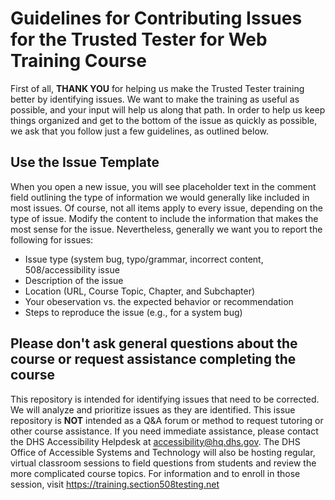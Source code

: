 # Guidelines for Contributing Issues for the Trusted Tester for Web Training Course
First of all, **THANK YOU** for helping us make the Trusted Tester training better by identifying issues. We want to make the training as useful as possible, and your input will help us along that path. In order to help us keep things organized and get to the bottom of the issue as quickly as possible, we ask that you follow just a few guidelines, as outlined below.

## Use the Issue Template
When you open a new issue, you will see placeholder text in the comment field outlining the type of information we would generally like included in most issues. Of course, not all items apply to every issue, depending on the type of issue. Modify the content to include the information that makes the most sense for the issue. Nevertheless, generally we want you to report the following for issues:
* Issue type (system bug, typo/grammar, incorrect content, 508/accessibility issue
* Description of the issue
* Location (URL, Course Topic, Chapter, and Subchapter)
* Your obeservation vs. the expected behavior or recommendation
* Steps to reproduce the issue (e.g., for a system bug)

## Please don't ask general questions about the course or request assistance completing the course
This repository is intended for identifying issues that need to be corrected. We will analyze and prioritize issues as they are identified. This issue repository is **NOT** intended as a Q&A forum or method to request tutoring or other course assistance. If you need immediate assistance, please contact the DHS Accessibility Helpdesk at accessibility@hq.dhs.gov. The DHS Office of Accessible Systems and Technology will also be hosting regular, virtual classroom sessions to field questions from students and review the more complicated course topics. For information and to enroll in those session, visit https://training.section508testing.net
